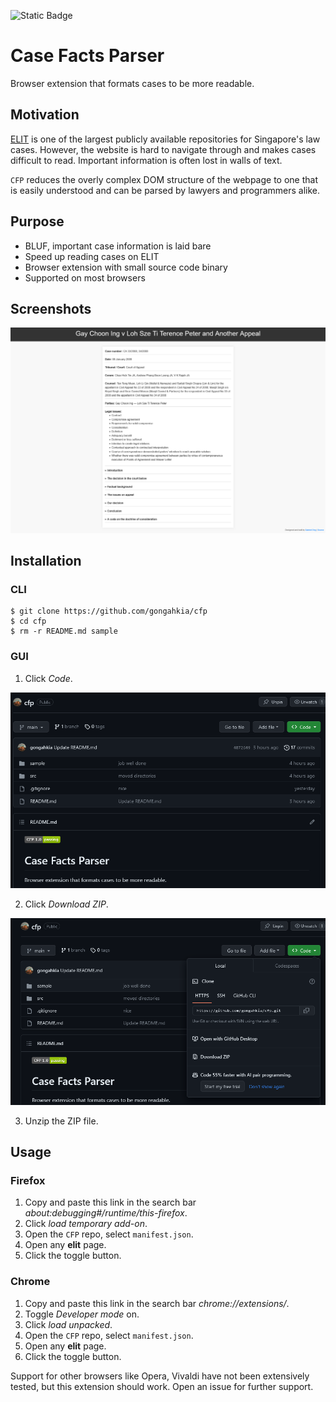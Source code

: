 ![Static Badge](https://img.shields.io/badge/CFP_1.0-passing-green)

# Case Facts Parser

Browser extension that formats cases to be more readable.

## Motivation

[ELIT](https://www.elitigation.sg/_layouts/IELS/HomePage/Pages/Home.aspx) is one of the largest publicly available repositories for Singapore's law cases. However, the website is hard to navigate through and makes cases difficult to read. Important information is often lost in walls of text.

`CFP` reduces the overly complex DOM structure of the webpage to one that is easily understood and can be parsed by lawyers and programmers alike.

## Purpose

* BLUF, important case information is laid bare
* Speed up reading cases on ELIT
* Browser extension with small source code binary
* Supported on most browsers

## Screenshots

![](sample/screenshot-1.png)

## Installation

### CLI

```console
$ git clone https://github.com/gongahkia/cfp
$ cd cfp
$ rm -r README.md sample
```

### GUI

1. Click *Code*.

![](sample/install-1.png)

2. Click *Download ZIP*.

![](sample/install-2.png)

3. Unzip the ZIP file. 

## Usage

### Firefox
1. Copy and paste this link in the search bar *about:debugging#/runtime/this-firefox*.
2. Click *load temporary add-on*.
3. Open the `CFP` repo, select `manifest.json`.
4. Open any **elit** page.
5. Click the toggle button.

### Chrome

1. Copy and paste this link in the search bar *chrome://extensions/*.
2. Toggle *Developer mode* on.
3. Click *load unpacked*.
4. Open the `CFP` repo, select `manifest.json`.
5. Open any **elit** page.
6. Click the toggle button.

Support for other browsers like Opera, Vivaldi have not been extensively tested, but this extension should work. Open an issue for further support.
